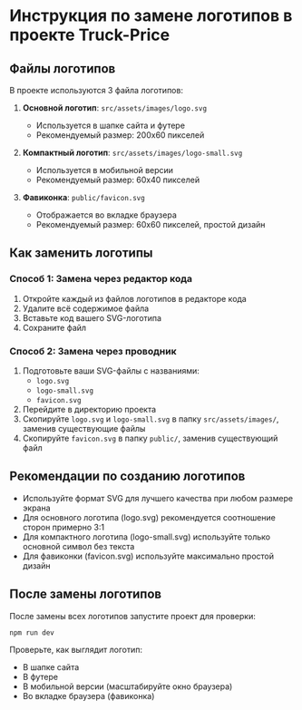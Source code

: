 # Инструкция по замене логотипов в проекте Truck-Price

## Файлы логотипов

В проекте используются 3 файла логотипов:

1. **Основной логотип**: `src/assets/images/logo.svg`
   - Используется в шапке сайта и футере
   - Рекомендуемый размер: 200x60 пикселей

2. **Компактный логотип**: `src/assets/images/logo-small.svg`
   - Используется в мобильной версии
   - Рекомендуемый размер: 60x40 пикселей

3. **Фавиконка**: `public/favicon.svg`
   - Отображается во вкладке браузера
   - Рекомендуемый размер: 60x60 пикселей, простой дизайн

## Как заменить логотипы

### Способ 1: Замена через редактор кода

1. Откройте каждый из файлов логотипов в редакторе кода
2. Удалите всё содержимое файла
3. Вставьте код вашего SVG-логотипа
4. Сохраните файл

### Способ 2: Замена через проводник

1. Подготовьте ваши SVG-файлы с названиями:
   - `logo.svg`
   - `logo-small.svg`
   - `favicon.svg`
2. Перейдите в директорию проекта
3. Скопируйте `logo.svg` и `logo-small.svg` в папку `src/assets/images/`, заменив существующие файлы
4. Скопируйте `favicon.svg` в папку `public/`, заменив существующий файл

## Рекомендации по созданию логотипов

- Используйте формат SVG для лучшего качества при любом размере экрана
- Для основного логотипа (logo.svg) рекомендуется соотношение сторон примерно 3:1
- Для компактного логотипа (logo-small.svg) используйте только основной символ без текста
- Для фавиконки (favicon.svg) используйте максимально простой дизайн

## После замены логотипов

После замены всех логотипов запустите проект для проверки:

```bash
npm run dev
```

Проверьте, как выглядит логотип:
- В шапке сайта
- В футере
- В мобильной версии (масштабируйте окно браузера)
- Во вкладке браузера (фавиконка) 